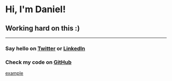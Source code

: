 # **Hi, I'm Daniel!**

## Working hard on this :)

***

### Say hello on [Twitter](https://twitter.com/jei3di) or [LinkedIn](https://www.linkedin.com/in/jdanieldelgado/)
### Check my code on [GitHub](https://github.com/jei3di)

<a href="https://github.com/jei3di" target="_blank">example</a>
